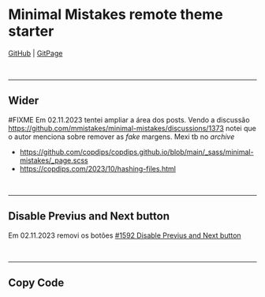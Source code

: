 # Minimal Mistakes remote theme starter

[GitHub](https://github.com/michelmetran/michelmetran.github.io) |
[GitPage](https://michelmetran.github.io/)

<br>

---

## Wider

#FIXME
Em 02.11.2023 tentei ampliar a área dos posts.
Vendo a discussão https://github.com/mmistakes/minimal-mistakes/discussions/1373
notei que o autor menciona sobre remover as _fake_ margens.
Mexi tb no _archive_

- https://github.com/copdips/copdips.github.io/blob/main/_sass/minimal-mistakes/_page.scss
- https://copdips.com/2023/10/hashing-files.html

<br>

---

## Disable Previus and Next button

Em 02.11.2023 removi os botões [#1592 Disable Previus and Next button](https://github.com/mmistakes/minimal-mistakes/issues/1592)

<br>

---

## Copy Code
